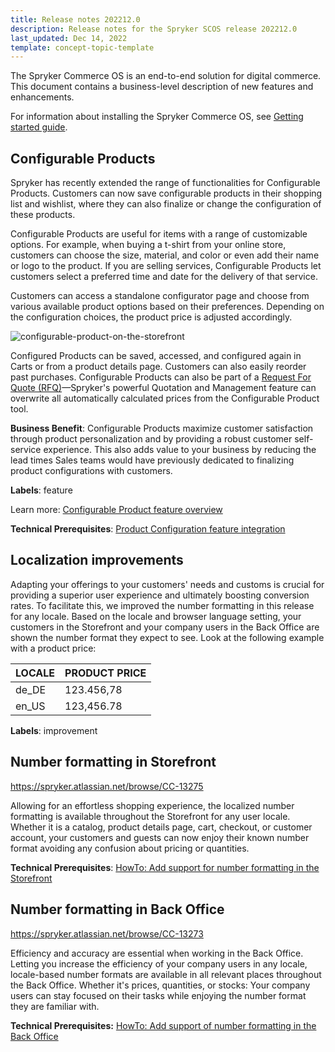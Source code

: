 ```yaml
---
title: Release notes 202212.0
description: Release notes for the Spryker SCOS release 202212.0
last_updated: Dec 14, 2022
template: concept-topic-template
---
```


The Spryker Commerce OS is an end-to-end solution for digital commerce. This document contains a business-level description of new features and enhancements.

For information about installing the Spryker Commerce OS, see [Getting started guide](https://documentation.spryker.com/docs/dev-getting-started).

## Configurable Products

Spryker has recently extended the range of functionalities for Configurable Products. Customers can now save configurable products in their shopping list and wishlist, where they can also finalize or change the configuration of these products.

Configurable Products are useful for items with a range of customizable options. For example, when buying a t-shirt from your online store, customers can choose the size, material, and color or even add their name or logo to the product. If you are selling services, Configurable Products let customers select a preferred time and date for the delivery of that service.

Customers can access a standalone configurator page and choose from various available product options based on their preferences. Depending on the configuration choices, the product price is adjusted accordingly.

![configurable-product-on-the-storefront](https://spryker.s3.eu-central-1.amazonaws.com/docs/Features/Product+Management/Configurable+Product/Configurable+Product+feature+overview/configurable-product-on-the-storefront.gif)

Configured Products can be saved, accessed, and configured again in Carts or from a product details page. Customers can also easily reorder past purchases. Configurable Products can also be part of a [Request For Quote (RFQ)](/docs/pbc/all/request-for-quote/request-for-quote.html)—Spryker's powerful Quotation and Management feature can overwrite all automatically calculated prices from the Configurable Product tool.

**Business Benefit**: Configurable Products maximize customer satisfaction through product personalization and by providing a robust customer self-service experience. This also adds value to your business by reducing the lead times Sales teams would have previously dedicated to finalizing product configurations with customers.

**Labels**: feature

Learn more: [Configurable Product feature overview](/docs/scos/user/features/202204.0/configurable-product-feature-overview.html)

**Technical Prerequisites**: [Product Configuration feature integration](/docs/scos/dev/feature-integration-guides/202212.0/product-configuration-feature-integration.html)

## Localization improvements

Adapting your offerings to your customers' needs and customs is crucial for providing a superior user experience and ultimately boosting conversion rates. To facilitate this, we improved the number formatting in this release for any locale. Based on the locale and browser language setting, your customers in the Storefront and your company users in the Back Office are shown the number format they expect to see. Look at the following example with a product price:

| LOCALE | PRODUCT PRICE |
|---|---|
| de_DE | 123.456,78 |
| en_US | 123,456.78 |

**Labels**: improvement

## Number formatting in Storefront

https://spryker.atlassian.net/browse/CC-13275

Allowing for an effortless shopping experience, the localized number formatting is available throughout the Storefront for any user locale. Whether it is a catalog, product details page, cart, checkout, or customer account, your customers and guests can now enjoy their known number format avoiding any confusion about pricing or quantities.

**Technical Prerequisites**: [HowTo: Add support for number formatting in the Storefront](/docs/scos/dev/tutorials-and-howtos/howtos/feature-howtos/data-imports/howto-add-support-for-number-formatting-in-the-storefront.html#prerequisites)


## Number formatting in Back Office

https://spryker.atlassian.net/browse/CC-13273 

Efficiency and accuracy are essential when working in the Back Office. Letting you increase the efficiency of your company users in any locale, locale-based number formats are available in all relevant places throughout the Back Office. Whether it's prices, quantities, or stocks: Your company users can stay focused on their tasks while enjoying the number format they are familiar with.

**Technical Prerequisites:** [HowTo: Add support of number formatting in the Back Office](/docs/scos/dev/tutorials-and-howtos/howtos/feature-howtos/howto-add-support-of-number-formatting-in-the-back-office.html#prerequisites)

 
